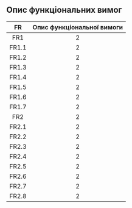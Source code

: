 ## Опис функціональних вимог
|FR|Опис функціональної вимоги|
|:-----:|:-----:|
|FR1|2|
|FR1.1|2|
|FR1.2|2|
|FR1.3|2|
|FR1.4|2|
|FR1.5|2|
|FR1.6|2|
|FR1.7|2|
|FR2|2|
|FR2.1|2|
|FR2.2|2|
|FR2.3|2|
|FR2.4|2|
|FR2.5|2|
|FR2.6|2|
|FR2.7|2|
|FR2.8|2|
